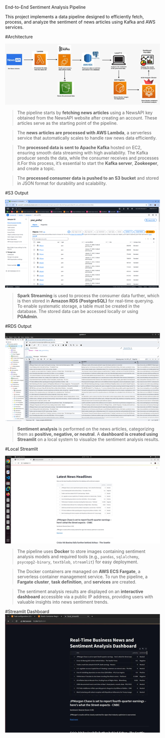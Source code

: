 End-to-End Sentiment Analysis Pipeline

This project implements a data pipeline designed to efficiently fetch, process, and analyze the sentiment of news articles using Kafka and AWS services.

#Architecture

![Architecture](image/architecture.jpeg)

> The pipeline starts by **fetching news articles** using a NewsAPI key obtained from the NewsAPI website after creating an account. These articles serve as the starting point of the pipeline.

> The **news articles are processed with AWS Lambda**, a serverless service that automatically scales to handle raw news data efficiently.

> The **processed data is sent to Apache Kafka** hosted on EC2, ensuring smooth data streaming with high availability. The Kafka producer sends the data, while the consumer receives and processes it.For this process, it’s essential to start the **Kafka server**, **Zookeeper**, and create a topic.

> The **processed consumer data is pushed to an S3 bucket** and stored in JSON format for durability and scalability.


#S3 Output

![S3 Output](image/s3_output.png)


> **Spark Streaming** is used to process the consumer data further, which is then stored in **Amazon RDS (PostgreSQL)** for real-time querying. To enable systematic storage, a table must be created in the database. The stored data can be accessed locally or using **PGAdmin**.


#RDS Output

![PGAdmin](image/PGadmin.png)


> **Sentiment analysis** is performed on the news articles, categorizing them as **positive, negative, or neutral**. A **dashboard is created using Streamlit** on a local system to visualize the sentiment analysis results.


#Local Streamlit

![Local Streamlit](image/local_streamlit.png)


> The pipeline uses **Docker** to store images containing sentiment analysis models and required tools (e.g., `pandas`, `sqlalchemy`, `psycopg2-binary`, `textblob`, `streamlit`) for easy deployment.

> The Docker containers are managed on **AWS ECS Fargate**, a serverless container management service. To run the pipeline, a **Fargate cluster**, **task definition**, and **services** are created.

> The sentiment analysis results are displayed on an **interactive dashboard** accessible via a public IP address, providing users with valuable insights into news sentiment trends.


#Streamlit Dashboard
![ECS Streamlit](image/Dashboard.jpeg)
